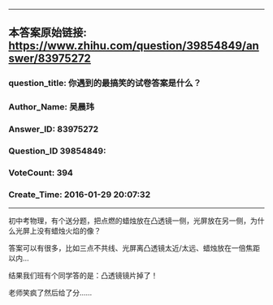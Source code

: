 ----------------------------------------
## 本答案原始链接: https://www.zhihu.com/question/39854849/answer/83975272
### question_title: 你遇到的最搞笑的试卷答案是什么？
### Author_Name: 吴晨玮
### Answer_ID: 83975272
### Question_ID 39854849: 
### VoteCount: 394
### Create_Time: 2016-01-29 20:07:32
----------------------------------------
初中考物理，有个送分题，把点燃的蜡烛放在凸透镜一侧，光屏放在另一侧，为什么光屏上没有蜡烛火焰的像？  
  
答案可以有很多，比如三点不共线、光屏离凸透镜太近/太远、蜡烛放在一倍焦距以内…  
  
结果我们班有个同学答的是：凸透镜镜片掉了！  
  
老师笑疯了然后给了分……

